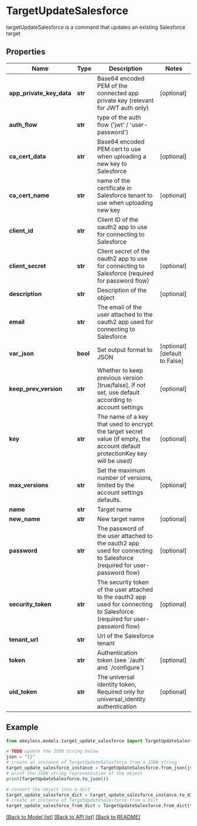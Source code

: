 # TargetUpdateSalesforce

targetUpdateSalesforce is a command that updates an existing Salesforce target

## Properties

Name | Type | Description | Notes
------------ | ------------- | ------------- | -------------
**app_private_key_data** | **str** | Base64 encoded PEM of the connected app private key (relevant for JWT auth only) | [optional] 
**auth_flow** | **str** | type of the auth flow (&#39;jwt&#39; / &#39;user-password&#39;) | 
**ca_cert_data** | **str** | Base64 encoded PEM cert to use when uploading a new key to Salesforce | [optional] 
**ca_cert_name** | **str** | name of the certificate in Salesforce tenant to use when uploading new key | [optional] 
**client_id** | **str** | Client ID of the oauth2 app to use for connecting to Salesforce | 
**client_secret** | **str** | Client secret of the oauth2 app to use for connecting to Salesforce (required for password flow) | [optional] 
**description** | **str** | Description of the object | [optional] 
**email** | **str** | The email of the user attached to the oauth2 app used for connecting to Salesforce | 
**var_json** | **bool** | Set output format to JSON | [optional] [default to False]
**keep_prev_version** | **str** | Whether to keep previous version [true/false]. If not set, use default according to account settings | [optional] 
**key** | **str** | The name of a key that used to encrypt the target secret value (if empty, the account default protectionKey key will be used) | [optional] 
**max_versions** | **str** | Set the maximum number of versions, limited by the account settings defaults. | [optional] 
**name** | **str** | Target name | 
**new_name** | **str** | New target name | [optional] 
**password** | **str** | The password of the user attached to the oauth2 app used for connecting to Salesforce (required for user-password flow) | [optional] 
**security_token** | **str** | The security token of the user attached to the oauth2 app used for connecting to Salesforce  (required for user-password flow) | [optional] 
**tenant_url** | **str** | Url of the Salesforce tenant | 
**token** | **str** | Authentication token (see &#x60;/auth&#x60; and &#x60;/configure&#x60;) | [optional] 
**uid_token** | **str** | The universal identity token, Required only for universal_identity authentication | [optional] 

## Example

```python
from akeyless.models.target_update_salesforce import TargetUpdateSalesforce

# TODO update the JSON string below
json = "{}"
# create an instance of TargetUpdateSalesforce from a JSON string
target_update_salesforce_instance = TargetUpdateSalesforce.from_json(json)
# print the JSON string representation of the object
print(TargetUpdateSalesforce.to_json())

# convert the object into a dict
target_update_salesforce_dict = target_update_salesforce_instance.to_dict()
# create an instance of TargetUpdateSalesforce from a dict
target_update_salesforce_from_dict = TargetUpdateSalesforce.from_dict(target_update_salesforce_dict)
```
[[Back to Model list]](../README.md#documentation-for-models) [[Back to API list]](../README.md#documentation-for-api-endpoints) [[Back to README]](../README.md)


